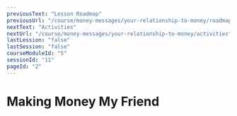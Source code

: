 ```yaml
---
previousText: "Lesson Roadmap"
previousUrl: "/course/money-messages/your-relationship-to-money/roadmap"
nextText: "Activities"
nextUrl: "/course/money-messages/your-relationship-to-money/activities"
lastLession: "false"
lastSession: "false"
courseModuleId: "5"
sessionId: "11"
pageId: "2"
---
```



# Making Money My Friend
<sparkle-animation-player src="./animation/m1l3.js" composition="1163EC6AA8104A49BCA181E33ACCBFB2"></sparkle-animation-player>